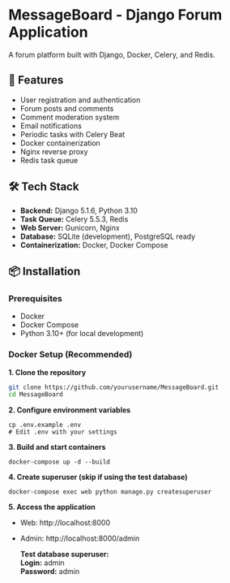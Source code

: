 # MessageBoard - Django Forum Application

A forum platform built with Django, Docker, Celery, and Redis.

## 🚀 Features

- User registration and authentication
- Forum posts and comments
- Comment moderation system
- Email notifications
- Periodic tasks with Celery Beat
- Docker containerization
- Nginx reverse proxy
- Redis task queue

## 🛠️ Tech Stack

- **Backend:** Django 5.1.6, Python 3.10
- **Task Queue:** Celery 5.5.3, Redis
- **Web Server:** Gunicorn, Nginx
- **Database:** SQLite (development), PostgreSQL ready
- **Containerization:** Docker, Docker Compose

## 📦 Installation

### Prerequisites
- Docker
- Docker Compose
- Python 3.10+ (for local development)

### Docker Setup (Recommended)

**1. Clone the repository**
   
   ```bash
   git clone https://github.com/yourusername/MessageBoard.git
   cd MessageBoard
   ```

**2. Configure environment variables**

   ```
   cp .env.example .env
   # Edit .env with your settings
   ```

**3. Build and start containers**

   ```
   docker-compose up -d --build   
   ```

**4. Create superuser (skip if using the test database)**

   ```
   docker-compose exec web python manage.py createsuperuser
   ```
 
**5. Access the application**

   - Web: http://localhost:8000
   - Admin: http://localhost:8000/admin
     
     **Test database superuser:**\
     **Login:** admin\
     **Password:** admin
 
